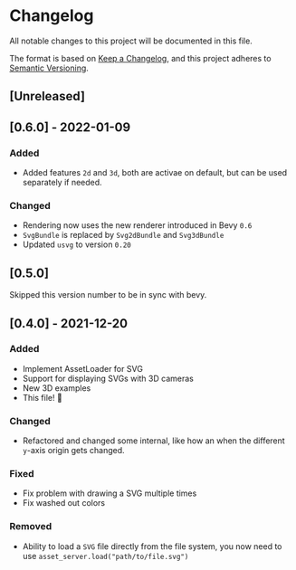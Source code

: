 # Changelog
All notable changes to this project will be documented in this file.

The format is based on [Keep a Changelog](https://keepachangelog.com/en/1.0.0/),
and this project adheres to [Semantic Versioning](https://semver.org/spec/v2.0.0.html).

## [Unreleased]


## [0.6.0] - 2022-01-09
### Added
- Added features `2d` and `3d`, both are activae on default, but can be used separately if needed.

### Changed
- Rendering now uses the new renderer introduced in Bevy `0.6`
- `SvgBundle` is replaced by `Svg2dBundle` and `Svg3dBundle`
- Updated `usvg` to version `0.20`

## [0.5.0]
Skipped this version number to be in sync with bevy.

## [0.4.0] - 2021-12-20
### Added
- Implement AssetLoader for SVG
- Support for displaying SVGs with 3D cameras
- New 3D examples
- This file! 🚀

### Changed
- Refactored and changed some internal, like how an when the different `y`-axis origin gets changed.

### Fixed
- Fix problem with drawing a SVG multiple times
- Fix washed out colors

### Removed
- Ability to load a `SVG` file directly from the file system, you now need to use `asset_server.load("path/to/file.svg")`
